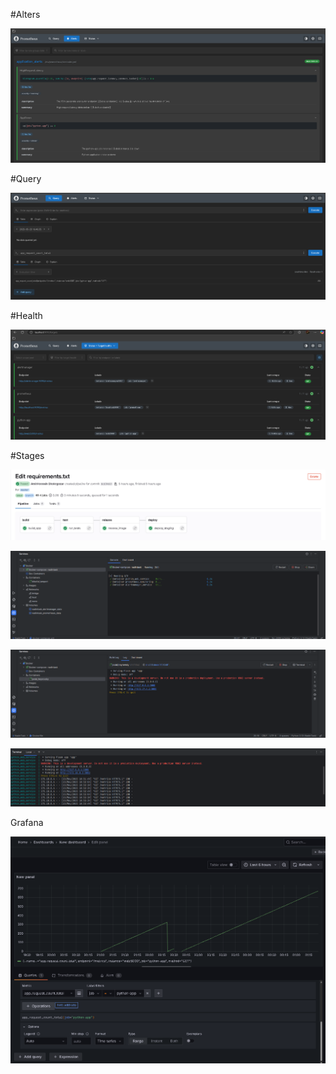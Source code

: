 #Alters
<p align="center"><img src='/images/Screenshot%202025-05-23%20201629.png' alt='Golang Web API System Design Diagram' /></p>
#Query
<p align="center"><img src='/images/Screenshot%202025-05-23%20201848.png' alt='Golang Web API System Design Diagram' /></p>
#Health
<p align="center"><img src='/images/Screenshot%202025-05-23%20202132.png' alt='Golang Web API System Design Diagram' /></p>
#Stages
<p align="center"><img src='/images/Screenshot%202025-05-23%20202503.png' alt='Golang Web API System Design Diagram' /></p>
<p align="center"><img src='/images/Screenshot%202025-05-23%20202647.png' alt='Golang Web API System Design Diagram' /></p>
<p align="center"><img src='/images/Screenshot%202025-05-23%20203632.png' alt='Golang Web API System Design Diagram' /></p>
<p align="center"><img src='/images/Screenshot%202025-05-23%20222602.png' alt='Golang Web API System Design Diagram' /></p>
Grafana
<p align="center"><img src='/images/Screenshot%202025-05-24%20013017.png' alt='Golang Web API System Design Diagram' /></p>
